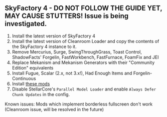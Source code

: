 ## SkyFactory 4 - DO NOT FOLLOW THE GUIDE YET, MAY CAUSE STUTTERS! Issue is being investigated.

1. Install the latest version of SkyFactory 4
2. Install the latest version of Cleanroom Loader and copy the contents of the SkyFactory 4 instance to it.
3. Remove Mercurius, Surge, SwingThroughGrass, Toast Control, ShadowFacts' Forgelin, FastWorkbench, FastFurnace, FoamFix and JEI
4. Replace Mekanism and Mekanism Generators with their "Community Edition" equivalents
5. Install Fugue, Scalar (2.x, not 3.x!), Had Enough Items and Forgelin-Continuous
6. Install [these mods](https://github.com/Radk6/MC-Optimization-Guide/blob/main/mods-n-stuff/1.12.2.md)
7. Disable StellarCore's `Parallel Model Loader` and enable `Always Defer Chunk Updates` in the config.

Known issues: Mods which implement borderless fullscreen don't work (Cleanroom issue, will be resolved in the future)
